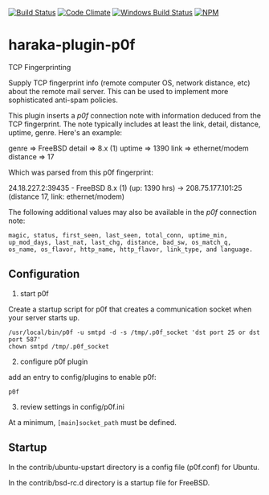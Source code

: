 [![Build Status][ci-img]][ci-url]
[![Code Climate][clim-img]][clim-url]
[![Windows Build Status][ci-win-img]][ci-win-url]
[![NPM][npm-img]][npm-url]

# haraka-plugin-p0f

TCP Fingerprinting

Supply TCP fingerprint info (remote computer OS, network distance, etc) about the remote mail server. This can be used to implement more sophisticated anti-spam policies.

This plugin inserts a _p0f_ connection note with information deduced
from the TCP fingerprint. The note typically includes at least the link,
detail, distance, uptime, genre. Here's an example:

 genre    => FreeBSD
 detail   => 8.x (1)
 uptime   => 1390
 link     => ethernet/modem
 distance => 17

Which was parsed from this p0f fingerprint:

  24.18.227.2:39435 - FreeBSD 8.x (1) (up: 1390 hrs)
    -> 208.75.177.101:25 (distance 17, link: ethernet/modem)

The following additional values may also be available in
the _p0f_ connection note:

    magic, status, first_seen, last_seen, total_conn, uptime_min, up_mod_days, last_nat, last_chg, distance, bad_sw, os_match_q, os_name, os_flavor, http_name, http_flavor, link_type, and language.


Configuration
-----------------

1. start p0f

Create a startup script for p0f that creates a communication socket when your
server starts up.

    /usr/local/bin/p0f -u smtpd -d -s /tmp/.p0f_socket 'dst port 25 or dst port 587'
    chown smtpd /tmp/.p0f_socket

2. configure p0f plugin

add an entry to config/plugins to enable p0f:

    p0f


3. review settings in config/p0f.ini

At a minimum, `[main]socket_path` must be defined.

## Startup

In the contrib/ubuntu-upstart directory is a config file (p0f.conf) for Ubuntu.

In the contrib/bsd-rc.d directory is a startup file for FreeBSD.


<!-- leave these buried at the bottom of the document -->
[ci-img]: https://github.com/haraka/haraka-plugin-p0f/workflows/Tests/badge.svg
[ci-url]: https://github.com/haraka/haraka-plugin-p0f/actions?query=workflow%3ATests
[ci-win-img]: https://github.com/haraka/haraka-plugin-p0f/workflows/Tests%20-%20Windows/badge.svg
[ci-win-url]: https://github.com/haraka/haraka-plugin-p0f/actions?query=workflow%3A%22Tests+-+Windows%22
[cov-img]: https://codecov.io/github/haraka/haraka-plugin-p0f/coverage.svg
[cov-url]: https://codecov.io/github/haraka/haraka-plugin-p0f
[clim-img]: https://codeclimate.com/github/haraka/haraka-plugin-p0f/badges/gpa.svg
[clim-url]: https://codeclimate.com/github/haraka/haraka-plugin-p0f
[npm-img]: https://nodei.co/npm/haraka-plugin-p0f.png
[npm-url]: https://www.npmjs.com/package/haraka-plugin-p0f
